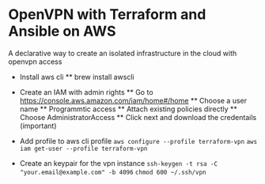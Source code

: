 # OpenVPN with Terraform and Ansible on AWS

A declarative way to create an isolated infrastructure in the cloud with openvpn access

* Install aws cli 
** brew install awscli

* Create an IAM with admin rights
** Go to https://console.aws.amazon.com/iam/home#/home
** Choose a user name
** Programmtic access
** Attach existing policies directly
** Choose AdministratorAccess
** Click next and download the credentails (important)

* Add profile to aws cli profile
`aws configure --profile terraform-vpn`
`aws iam get-user --profile terraform-vpn`

* Create an keypair for the vpn instance
` ssh-keygen -t rsa -C "your.email@example.com" -b 4096 `
` chmod 600 ~/.ssh/vpn `

